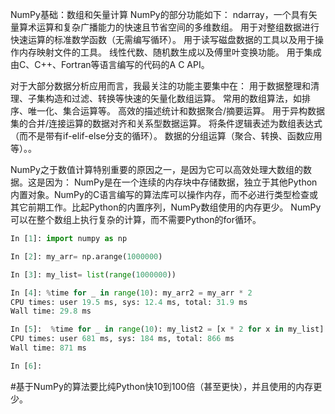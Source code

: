 NumPy基础：数组和矢量计算
NumPy的部分功能如下：
ndarray，一个具有矢量算术运算和复杂广播能力的快速且节省空间的多维数组。
用于对整组数据进行快速运算的标准数学函数（无需编写循环）。
用于读写磁盘数据的工具以及用于操作内存映射文件的工具。
线性代数、随机数生成以及傅里叶变换功能。
用于集成由C、C++、Fortran等语言编写的代码的A C API。

对于大部分数据分析应用而言，我最关注的功能主要集中在：
用于数据整理和清理、子集构造和过滤、转换等快速的矢量化数组运算。
常用的数组算法，如排序、唯一化、集合运算等。
高效的描述统计和数据聚合/摘要运算。
用于异构数据集的合并/连接运算的数据对齐和关系型数据运算。
将条件逻辑表述为数组表达式（而不是带有if-elif-else分支的循环）。
数据的分组运算（聚合、转换、函数应用等）。。

NumPy之于数值计算特别重要的原因之一，是因为它可以高效处理大数组的数据。这是因为：
NumPy是在一个连续的内存块中存储数据，独立于其他Python内置对象。NumPy的C语言编写的算法库可以操作内存，而不必进行类型检查或其它前期工作。比起Python的内置序列，NumPy数组使用的内存更少。
NumPy可以在整个数组上执行复杂的计算，而不需要Python的for循环。

```python
In [1]: import numpy as np                                         

In [2]: my_arr= np.arange(1000000)                                 

In [3]: my_list= list(range(1000000))                              

In [4]: %time for _ in range(10): my_arr2 = my_arr * 2             
CPU times: user 19.5 ms, sys: 12.4 ms, total: 31.9 ms
Wall time: 29.8 ms

In [5]:  %time for _ in range(10): my_list2 = [x * 2 for x in my_list]       
CPU times: user 681 ms, sys: 184 ms, total: 866 ms
Wall time: 871 ms

In [6]:  
```

#基于NumPy的算法要比纯Python快10到100倍（甚至更快），并且使用的内存更少。

